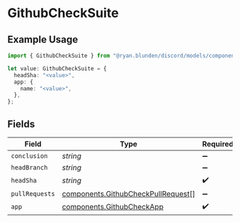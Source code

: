 # GithubCheckSuite

## Example Usage

```typescript
import { GithubCheckSuite } from "@ryan.blunden/discord/models/components";

let value: GithubCheckSuite = {
  headSha: "<value>",
  app: {
    name: "<value>",
  },
};
```

## Fields

| Field                                                                                    | Type                                                                                     | Required                                                                                 | Description                                                                              |
| ---------------------------------------------------------------------------------------- | ---------------------------------------------------------------------------------------- | ---------------------------------------------------------------------------------------- | ---------------------------------------------------------------------------------------- |
| `conclusion`                                                                             | *string*                                                                                 | :heavy_minus_sign:                                                                       | N/A                                                                                      |
| `headBranch`                                                                             | *string*                                                                                 | :heavy_minus_sign:                                                                       | N/A                                                                                      |
| `headSha`                                                                                | *string*                                                                                 | :heavy_check_mark:                                                                       | N/A                                                                                      |
| `pullRequests`                                                                           | [components.GithubCheckPullRequest](../../models/components/githubcheckpullrequest.md)[] | :heavy_minus_sign:                                                                       | N/A                                                                                      |
| `app`                                                                                    | [components.GithubCheckApp](../../models/components/githubcheckapp.md)                   | :heavy_check_mark:                                                                       | N/A                                                                                      |